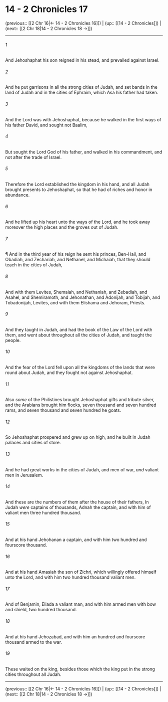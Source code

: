 # 14 - 2 Chronicles 17

(previous:: [[2 Chr 16|← 14 - 2 Chronicles 16]]) | (up:: [[14 - 2 Chronicles]]) | (next:: [[2 Chr 18|14 - 2 Chronicles 18 →]])

***


###### 1 
And Jehoshaphat his son reigned in his stead, and prevailed against Israel. 

###### 2 
And he put garrisons in all the strong cities of Judah, and set bands in the land of Judah and in the cities of Ephraim, which Asa his father had taken. 

###### 3 
And the Lord was with Jehoshaphat, because he walked in the first ways of his father David, and sought not Baalim, 

###### 4 
But sought the Lord God of his father, and walked in his commandment, and not after the trade of Israel. 

###### 5 
Therefore the Lord established the kingdom in his hand, and all Judah brought presents to Jehoshaphat, so that he had of riches and honor in abundance. 

###### 6 
And he lifted up his heart unto the ways of the Lord, and he took away moreover the high places and the groves out of Judah. 

###### 7 
¶ And in the third year of his reign he sent his princes, Ben-Hail, and Obadiah, and Zechariah, and Nethanel, and Michaiah, that they should teach in the cities of Judah, 

###### 8 
And with them Levites, Shemaiah, and Nethaniah, and Zebadiah, and Asahel, and Shemiramoth, and Jehonathan, and Adonijah, and Tobijah, and Tobadonijah, Levites, and with them Elishama and Jehoram, Priests. 

###### 9 
And they taught in Judah, and had the book of the Law of the Lord with them, and went about throughout all the cities of Judah, and taught the people. 

###### 10 
And the fear of the Lord fell upon all the kingdoms of the lands that were round about Judah, and they fought not against Jehoshaphat. 

###### 11 
Also _some_ of the Philistines brought Jehoshaphat gifts and tribute silver, and the Arabians brought him flocks, seven thousand and seven hundred rams, and seven thousand and seven hundred he goats. 

###### 12 
So Jehoshaphat prospered and grew up on high, and he built in Judah palaces and cities of store. 

###### 13 
And he had great works in the cities of Judah, and men of war, _and_ valiant men in Jerusalem. 

###### 14 
And these are the numbers of them after the house of their fathers, In Judah _were_ captains of thousands, Adnah the captain, and with him of valiant men three hundred thousand. 

###### 15 
And at his hand Jehohanan a captain, and with him two hundred and fourscore thousand. 

###### 16 
And at his hand Amasiah the son of Zichri, which willingly offered himself unto the Lord, and with him two hundred thousand valiant men. 

###### 17 
And of Benjamin, Eliada a valiant man, and with him armed men with bow and shield, two hundred thousand. 

###### 18 
And at his hand Jehozabad, and with him an hundred and fourscore thousand armed to the war. 

###### 19 
These waited on the king, besides those which the king put in the strong cities throughout all Judah.

***

(previous:: [[2 Chr 16|← 14 - 2 Chronicles 16]]) | (up:: [[14 - 2 Chronicles]]) | (next:: [[2 Chr 18|14 - 2 Chronicles 18 →]])

